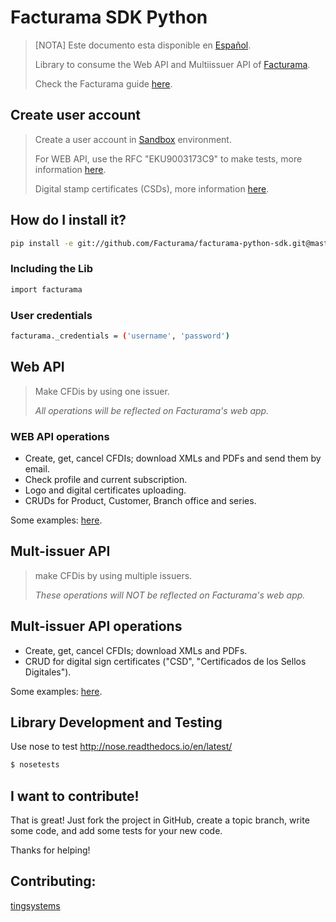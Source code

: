# Facturama SDK Python

>[NOTA] Este documento esta disponible en [Español].
>
>Library to consume the Web API and Multiissuer API of [Facturama](https://api.facturama.mx/).
>
>Check the Facturama guide [here](https://apisandbox.facturama.mx/guias).

## Create user account

> Create a user account in [Sandbox](https://dev.facturama.mx/api/login) environment.
>
> For WEB API, use the RFC  "EKU9003173C9" to make tests, more information [here](https://apisandbox.facturama.mx/guias/perfil-fiscal).
>
> Digital stamp certificates (CSDs), more information [here](https://github.com/rafa-dx/facturama-CSD-prueba). 

## How do I install it?

```sh
pip install -e git://github.com/Facturama/facturama-python-sdk.git@master#egg=facturama
```

### Including the Lib

```sh
import facturama
```

### User credentials

```sh
facturama._credentials = ('username', 'password')
```

## Web API 

> Make CFDis by using one issuer.
>
> *All operations will be reflected on Facturama's web app.*

### WEB API operations

- Create, get, cancel CFDIs; download XMLs and PDFs and send them by email.
- Check profile and current subscription.
- Logo and digital certificates uploading.
- CRUDs for Product, Customer, Branch office and series.

Some examples: [here](https://github.com/Facturama/facturama-python-sdk/wiki/API-Web).

## Mult-issuer API

> make CFDis by using multiple issuers.
>
> *These operations will NOT be reflected on Facturama's web app.*

## Mult-issuer API operations

- Create, get, cancel CFDIs; download XMLs and PDFs.
- CRUD for digital sign certificates ("CSD", "Certificados de los Sellos Digitales").

Some examples: [here](https://github.com/Facturama/facturama-python-sdk/wiki/API-Multiemisor).

## Library Development and Testing

Use nose to test http://nose.readthedocs.io/en/latest/

```sh
$ nosetests
```

## I want to contribute!
That is great! Just fork the project in GitHub, create a topic branch, write some code, and add some tests for your new code.

Thanks for helping!


## Contributing:
[tingsystems](https://github.com/tingsystems)

[Español]: ./README.md
